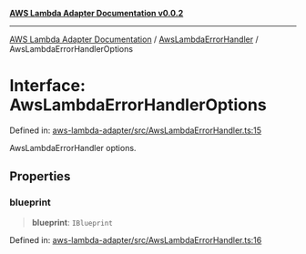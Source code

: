 [**AWS Lambda Adapter Documentation v0.0.2**](../../README.md)

***

[AWS Lambda Adapter Documentation](../../modules.md) / [AwsLambdaErrorHandler](../README.md) / AwsLambdaErrorHandlerOptions

# Interface: AwsLambdaErrorHandlerOptions

Defined in: [aws-lambda-adapter/src/AwsLambdaErrorHandler.ts:15](https://github.com/stonemjs/aws-lambda-adapter/blob/6762f5f926b4cb9643992a757595270c92f0d9ac/src/AwsLambdaErrorHandler.ts#L15)

AwsLambdaErrorHandler options.

## Properties

### blueprint

> **blueprint**: `IBlueprint`

Defined in: [aws-lambda-adapter/src/AwsLambdaErrorHandler.ts:16](https://github.com/stonemjs/aws-lambda-adapter/blob/6762f5f926b4cb9643992a757595270c92f0d9ac/src/AwsLambdaErrorHandler.ts#L16)
